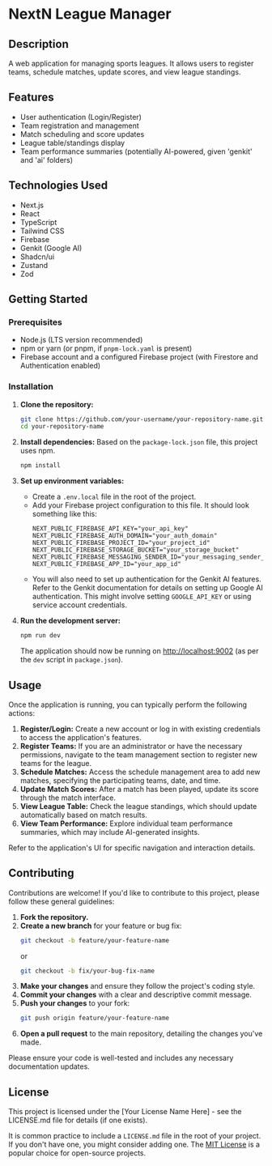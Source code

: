 # NextN League Manager

## Description
A web application for managing sports leagues. It allows users to register teams, schedule matches, update scores, and view league standings.

## Features
- User authentication (Login/Register)
- Team registration and management
- Match scheduling and score updates
- League table/standings display
- Team performance summaries (potentially AI-powered, given 'genkit' and 'ai' folders)

## Technologies Used
- Next.js
- React
- TypeScript
- Tailwind CSS
- Firebase
- Genkit (Google AI)
- Shadcn/ui
- Zustand
- Zod

## Getting Started

### Prerequisites
- Node.js (LTS version recommended)
- npm or yarn (or pnpm, if `pnpm-lock.yaml` is present)
- Firebase account and a configured Firebase project (with Firestore and Authentication enabled)

### Installation
1. **Clone the repository:**
   ```bash
   git clone https://github.com/your-username/your-repository-name.git
   cd your-repository-name
   ```
2. **Install dependencies:**
   Based on the `package-lock.json` file, this project uses npm.
   ```bash
   npm install
   ```
3. **Set up environment variables:**
   - Create a `.env.local` file in the root of the project.
   - Add your Firebase project configuration to this file. It should look something like this:
     ```
     NEXT_PUBLIC_FIREBASE_API_KEY="your_api_key"
     NEXT_PUBLIC_FIREBASE_AUTH_DOMAIN="your_auth_domain"
     NEXT_PUBLIC_FIREBASE_PROJECT_ID="your_project_id"
     NEXT_PUBLIC_FIREBASE_STORAGE_BUCKET="your_storage_bucket"
     NEXT_PUBLIC_FIREBASE_MESSAGING_SENDER_ID="your_messaging_sender_id"
     NEXT_PUBLIC_FIREBASE_APP_ID="your_app_id"
     ```
   - You will also need to set up authentication for the Genkit AI features. Refer to the Genkit documentation for details on setting up Google AI authentication. This might involve setting `GOOGLE_API_KEY` or using service account credentials.

4. **Run the development server:**
   ```bash
   npm run dev
   ```
   The application should now be running on [http://localhost:9002](http://localhost:9002) (as per the `dev` script in `package.json`).

## Usage

Once the application is running, you can typically perform the following actions:

1.  **Register/Login:** Create a new account or log in with existing credentials to access the application's features.
2.  **Register Teams:** If you are an administrator or have the necessary permissions, navigate to the team management section to register new teams for the league.
3.  **Schedule Matches:** Access the schedule management area to add new matches, specifying the participating teams, date, and time.
4.  **Update Match Scores:** After a match has been played, update its score through the match interface.
5.  **View League Table:** Check the league standings, which should update automatically based on match results.
6.  **View Team Performance:** Explore individual team performance summaries, which may include AI-generated insights.

Refer to the application's UI for specific navigation and interaction details.

## Contributing

Contributions are welcome! If you'd like to contribute to this project, please follow these general guidelines:

1.  **Fork the repository.**
2.  **Create a new branch** for your feature or bug fix:
    ```bash
    git checkout -b feature/your-feature-name
    ```
    or
    ```bash
    git checkout -b fix/your-bug-fix-name
    ```
3.  **Make your changes** and ensure they follow the project's coding style.
4.  **Commit your changes** with a clear and descriptive commit message.
5.  **Push your changes** to your fork:
    ```bash
    git push origin feature/your-feature-name
    ```
6.  **Open a pull request** to the main repository, detailing the changes you've made.

Please ensure your code is well-tested and includes any necessary documentation updates.

## License

This project is licensed under the [Your License Name Here] - see the LICENSE.md file for details (if one exists).

It is common practice to include a `LICENSE.md` file in the root of your project. If you don't have one, you might consider adding one. The [MIT License](https://opensource.org/licenses/MIT) is a popular choice for open-source projects.
